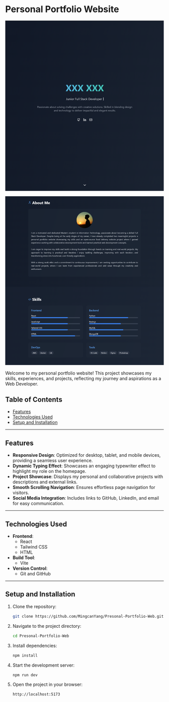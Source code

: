 # Personal Portfolio Website
![Homepage Screenshot](Screenshots/01.png)

![Projects Section Screenshot](Screenshots/02.png)

Welcome to my personal portfolio website! This project showcases my skills, experiences, and projects, reflecting my journey and aspirations as a Web Developer.

## Table of Contents
- [Features](#features)
- [Technologies Used](#technologies-used)
- [Setup and Installation](#setup-and-installation)


---

## Features
- **Responsive Design**: Optimized for desktop, tablet, and mobile devices, providing a seamless user experience.
- **Dynamic Typing Effect**: Showcases an engaging typewriter effect to highlight my role on the homepage.
- **Project Showcase**: Displays my personal and collaborative projects with descriptions and external links.
- **Smooth Scrolling Navigation**: Ensures effortless page navigation for visitors.
- **Social Media Integration**: Includes links to GitHub, LinkedIn, and email for easy communication.

---

## Technologies Used
- **Frontend**:
  - React
  - Tailwind CSS
  - HTML
- **Build Tool**:
  - Vite
- **Version Control**:
  - Git and GitHub

---

## Setup and Installation

1. Clone the repository:
   ```bash
   git clone https://github.com/MingcanYang/Presonal-Portfolio-Web.git

2. Navigate to the project directory:
   ```bash
   cd Presonal-Portfolio-Web

3. Install dependencies:
   ```bash
   npm install

4. Start the development server:
   ```bash
   npm run dev
   
5. Open the project in your browser:
   ```bash
   http://localhost:5173

